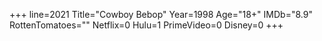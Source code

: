 +++
line=2021
Title="Cowboy Bebop"
Year=1998
Age="18+"
IMDb="8.9"
RottenTomatoes=""
Netflix=0
Hulu=1
PrimeVideo=0
Disney=0
+++

